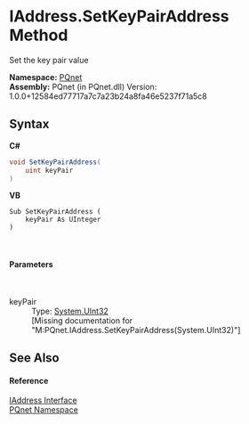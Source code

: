 # IAddress.SetKeyPairAddress Method 
 

Set the key pair value

**Namespace:**&nbsp;<a href="fc4f881f-e121-9cf0-ed49-65bf6b5a005d.md">PQnet</a><br />**Assembly:**&nbsp;PQnet (in PQnet.dll) Version: 1.0.0+12584ed77717a7c7a23b24a8fa46e5237f71a5c8

## Syntax

**C#**<br />
``` C#
void SetKeyPairAddress(
	uint keyPair
)
```

**VB**<br />
``` VB
Sub SetKeyPairAddress ( 
	keyPair As UInteger
)
```

<br />

#### Parameters
&nbsp;<dl><dt>keyPair</dt><dd>Type: <a href="https://docs.microsoft.com/dotnet/api/system.uint32" target="_blank" rel="noopener noreferrer">System.UInt32</a><br />\[Missing <param name="keyPair"/> documentation for "M:PQnet.IAddress.SetKeyPairAddress(System.UInt32)"\]</dd></dl>

## See Also


#### Reference
<a href="0d09dc6c-e06b-a49c-cc7d-919d9f4e2b9d.md">IAddress Interface</a><br /><a href="fc4f881f-e121-9cf0-ed49-65bf6b5a005d.md">PQnet Namespace</a><br />